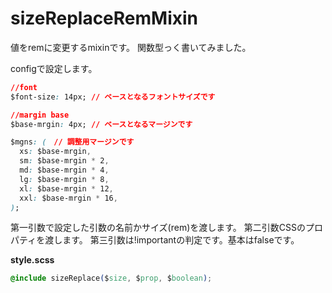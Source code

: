 # sizeReplaceRemMixin

値をremに変更するmixinです。
関数型っく書いてみました。

configで設定します。

```css
//font
$font-size: 14px; // ベースとなるフォントサイズです

//margin base
$base-mrgin: 4px; // ベースとなるマージンです

$mgns: (　// 調整用マージンです
  xs: $base-mrgin,
  sm: $base-mrgin * 2,
  md: $base-mrgin * 4,
  lg: $base-mrgin * 8,
  xl: $base-mrgin * 12,
  xxl: $base-mrgin * 16,
);
```
第一引数で設定した引数の名前かサイズ(rem)を渡します。
第二引数CSSのプロパティを渡します。
第三引数は!importantの判定です。基本はfalseです。

**style.scss**

```css
@include sizeReplace($size, $prop, $boolean);
```
